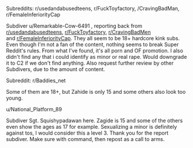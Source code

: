 Subreddits: r/usedandabusedteens, r/FuckToyfactory, /CravingBadMan, r/FemaleInferiorityCap

Subdiver u/Remarkable-Cow-6491 , reporting back from [r/usedandabusedteens](https://www.reddit.com/r/usedandabusedteens/), [r/FuckToyfactory](https://www.reddit.com/r/FuckToyfactory/), [r/CravingBadMen](https://www.reddit.com/r/CravingBadMen/) and [r/FemaleInferiorityCap](https://www.reddit.com/r/FemaleInferiorityCap/). They all seem to be 18+ hardcore kink subs. Even though I'm not a fan of the content, nothing seems to break Super Reddit's rules. From what I've found, it's all porn and OF promotion. I also didn't find any that i could identify as minor or real rape. Would downgrade it to C2 if we don't find anything. Also request further review by other Subdivers, due to the amount of content.

Subreddit: r/Baddies_net

Some of them are 18+, but Zahide is only 15 and some others also look too young.

u/National_Platform_89

Subdiver Sgt. Squishypadawan here. Zagide is 15 and some of the others even show the ages as 17 for example. Sexualizing a minor is definitely against tos, I would consider this a level 3. Thank you for the report subdiver. Make sure with command, then repost as a call to arms.